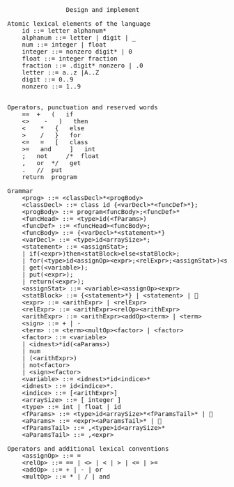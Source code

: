 <pre>
				Design and implement

Atomic lexical elements of the language
	id ::= letter alphanum*
	alphanum ::= letter | digit | _
	num ::= integer | float
	integer ::= nonzero digit* | 0
	float ::= integer fraction
	fraction ::= .digit* nonzero | .0
	letter ::= a..z |A..Z
	digit ::= 0..9
	nonzero ::= 1..9


Operators, punctuation and reserved words
	== 	+ 	( 	if
	&lt;&gt; 	- 	) 	then
	&lt; 	* 	{ 	else
	&gt; 	/ 	} 	for
	&lt;=	=	[ 	class
	&gt;= 	and 	] 	int
	;	not 	/* 	float
	, 	or 	*/	 get
	. 	// 	put
	return	program

Grammar
	&lt;prog&gt; ::= &lt;classDecl&gt;*&lt;progBody&gt;
	&lt;classDecl&gt; ::= class id {&lt;varDecl&gt;*&lt;funcDef&gt;*};
	&lt;progBody&gt; ::= program&lt;funcBody&gt;;&lt;funcDef&gt;*
	&lt;funcHead&gt; ::= &lt;type&gt;id(&lt;fParams&gt;)
	&lt;funcDef&gt; ::= &lt;funcHead&gt;&lt;funcBody&gt;;
	&lt;funcBody&gt; ::= {&lt;varDecl&gt;*&lt;statement&gt;*}
	&lt;varDecl&gt; ::= &lt;type&gt;id&lt;arraySize&gt;*;
	&lt;statement&gt; ::= &lt;assignStat&gt;;
	| if(&lt;expr&gt;)then&lt;statBlock&gt;else&lt;statBlock&gt;;
	| for(&lt;type&gt;id&lt;assignOp&gt;&lt;expr&gt;;&lt;relExpr&gt;;&lt;assignStat&gt;)&lt;statBlock&gt;;
	| get(&lt;variable&gt;);
	| put(&lt;expr&gt;);
	| return(&lt;expr&gt;);
	&lt;assignStat&gt; ::= &lt;variable&gt;&lt;assignOp&gt;&lt;expr&gt;
	&lt;statBlock&gt; ::= {&lt;statement&gt;*} | &lt;statement&gt; | 
	&lt;expr&gt; ::= &lt;arithExpr&gt; | &lt;relExpr&gt;
	&lt;relExpr&gt; ::= &lt;arithExpr&gt;&lt;relOp&gt;&lt;arithExpr&gt;
	&lt;arithExpr&gt; ::= &lt;arithExpr&gt;&lt;addOp&gt;&lt;term&gt; | &lt;term&gt;
	&lt;sign&gt; ::= + | -
	&lt;term&gt; ::= &lt;term&gt;&lt;multOp&gt;&lt;factor&gt; | &lt;factor&gt;
	&lt;factor&gt; ::= &lt;variable&gt;
	| &lt;idnest&gt;*id(&lt;aParams&gt;)
	| num
	| (&lt;arithExpr&gt;)
	| not&lt;factor&gt;
	| &lt;sign&gt;&lt;factor&gt;
	&lt;variable&gt; ::= &lt;idnest&gt;*id&lt;indice&gt;*
	&lt;idnest&gt; ::= id&lt;indice&gt;*.
	&lt;indice&gt; ::= [&lt;arithExpr&gt;]
	&lt;arraySize&gt; ::= [ integer ]
	&lt;type&gt; ::= int | float | id
	&lt;fParams&gt; ::= &lt;type&gt;id&lt;arraySize&gt;*&lt;fParamsTail&gt;* | 
	&lt;aParams&gt; ::= &lt;expr&gt;&lt;aParamsTail&gt;* | 
	&lt;fParamsTail&gt; ::= ,&lt;type&gt;id&lt;arraySize&gt;*
	&lt;aParamsTail&gt; ::= ,&lt;expr&gt;

Operators and additional lexical conventions
	&lt;assignOp&gt; ::= =
	&lt;relOp&gt; ::= == | &lt;&gt; | &lt; | &gt; | &lt;= | &gt;=
	&lt;addOp&gt; ::= + | - | or
	&lt;multOp&gt; ::= * | / | and
</pre>
